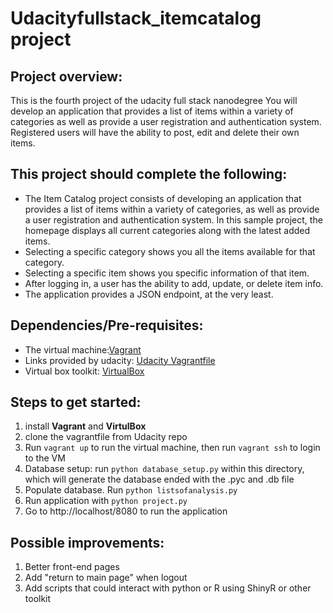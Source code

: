 # Udacityfullstack_itemcatalog project
## Project overview:
This is the fourth project of the udacity full stack nanodegree
You will develop an application that provides a list of items within a variety of categories as well as provide a user registration and authentication system. Registered users will have the ability to post, edit and delete their own items.
## This project should complete the following:
- The Item Catalog project consists of developing an application that provides a list of items within a variety of categories, as well as provide a user registration and authentication system. In this sample project, the homepage displays all current categories along with the latest added items.
- Selecting a specific category shows you all the items available for that category.
- Selecting a specific item shows you specific information of that item.
- After logging in, a user has the ability to add, update, or delete item info.
- The application provides a JSON endpoint, at the very least.
## Dependencies/Pre-requisites:
- The virtual machine:[Vagrant](https://www.vagrantup.com/)
- Links provided by udacity: [Udacity Vagrantfile](https://github.com/udacity/fullstack-nanodegree-vm)
- Virtual box toolkit: [VirtualBox](https://www.virtualbox.org/wiki/Downloads)
## Steps to get started:
1. install **Vagrant** and **VirtulBox**
2. clone the vagrantfile from Udacity repo
3. Run `vagrant up` to run the virtual machine, then run `vagrant ssh` to login to the VM
4. Database setup: run `python database_setup.py` within this directory, which will generate the database ended with the .pyc and .db file
5. Populate database. Run `python listsofanalysis.py`
6. Run application with `python project.py`
7. Go to http://localhost/8080 to run the application
## Possible improvements:
1. Better front-end pages
2. Add "return to main page" when logout
3. Add scripts that could interact with python or R using ShinyR or other toolkit
